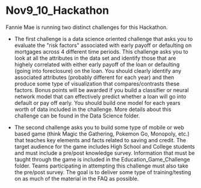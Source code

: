 # Nov9_10_Hackathon
Fannie Mae is running two distinct challenges for this Hackathon.

 - The first challenge is a data science oriented challenge that asks you to evaluate the "risk factors" associated with early payoff or defaulting on mortgages across 4 different time periods. This challenge asks you to look at all the attributes in the data set and identify those that are highely correlated with either early payoff of the loan or defaulting (going into foreclosure) on the loan. You should clearly identify any associated attributes (probably different for each year) and then produce some type of visualization that compares/contrasts these factors. Bonus points will be awarded if you build a classifier or neural network model that can effectively predict whether a loan will go into default or pay off early. You should build one model for each years worth of data included in the challenge. More details about this challenge can be found in the Data Science folder.
 
 - The second challenge asks you to build some type of mobile or web based game (think Magic the Gathering, Pokemon Go, Monopoly, etc.) that teaches key elements and facts related to saving and credit. The target audience for the game includes High School and College students and must include a pre/post knowledge survey. Information that must be taught through the game is included in the Education_Game_Challenge folder. Teams participating in attempting this challenge must also take the pre/post survey. The goal is to deliver some type of training/testing on as much of the material in the FAQ as possible. 
 

